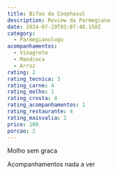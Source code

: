 ```yaml
---
title: Bifao da Coophasul
description: Review da Parmegiana
date: 2024-07-29T03:07:48.150Z
category:
  - Parmegianologo
acompanhamentos:
  - Vinagrete
  - Mandioca
  - Arroz
rating: 2
rating_tecnica: 3
rating_carne: 4
rating_molho: 1
rating_crosta: 4
rating_acompanhamentos: 1
rating_restaurante: 4
rating_maisvalia: 2
price: 108
porcao: 2
---
```


Molho sem graca

Acompanhamentos nada a ver
